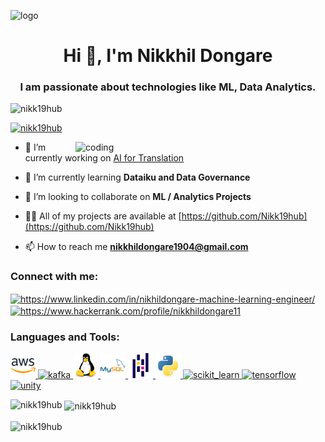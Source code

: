 ![logo]((https://github.com/Nikk19hub/Nikk19hub/blob/main/Github%20Banner%201.png))
<h1 align="center">Hi 👋, I'm Nikkhil Dongare</h1>
<h3 align="center">I am passionate about technologies like ML, Data Analytics.</h3>

<p align="left"> <img src="https://komarev.com/ghpvc/?username=nikk19hub&label=Profile%20views&color=0e75b6&style=flat" alt="nikk19hub" /> </p>

<p align="left"> <a href="https://github.com/ryo-ma/github-profile-trophy"><img src="https://github-profile-trophy.vercel.app/?username=nikk19hub" alt="nikk19hub" /></a> </p>

<img align="right" alt="coding" width="400" src="https://imarticus.org/blog/wp-content/uploads/2021/12/djbwgfw.gif" >

- 🔭 I’m currently working on [AI for Translation](https://github.com/Nikk19hub/AI-for-Translation.git)

- 🌱 I’m currently learning **Dataiku and Data Governance**

- 👯 I’m looking to collaborate on **ML / Analytics Projects**

- 👨‍💻 All of my projects are available at [https://github.com/Nikk19hub](https://github.com/Nikk19hub)

- 📫 How to reach me **nikkhildongare1904@gmail.com**

<h3 align="left">Connect with me:</h3>
<p align="left">
<a href="https://www.linkedin.com/in/nikkhil-dongare/" target="blank"><img align="center" src="https://raw.githubusercontent.com/rahuldkjain/github-profile-readme-generator/master/src/images/icons/Social/linked-in-alt.svg" alt="https://www.linkedin.com/in/nikhildongare-machine-learning-engineer/" height="30" width="40" /></a>
<a href="https://www.hackerrank.com/profile/nikkhildongare11" target="blank"><img align="center" src="https://raw.githubusercontent.com/rahuldkjain/github-profile-readme-generator/master/src/images/icons/Social/hackerrank.svg" alt="https://www.hackerrank.com/profile/nikkhildongare11" height="30" width="40" /></a>
</p>

<h3 align="left">Languages and Tools:</h3>
<p align="left"> <a href="https://aws.amazon.com" target="_blank" rel="noreferrer"> <img src="https://raw.githubusercontent.com/devicons/devicon/master/icons/amazonwebservices/amazonwebservices-original-wordmark.svg" alt="aws" width="40" height="40"/> </a> <a href="https://kafka.apache.org/" target="_blank" rel="noreferrer"> <img src="https://www.vectorlogo.zone/logos/apache_kafka/apache_kafka-icon.svg" alt="kafka" width="40" height="40"/> </a> <a href="https://www.linux.org/" target="_blank" rel="noreferrer"> <img src="https://raw.githubusercontent.com/devicons/devicon/master/icons/linux/linux-original.svg" alt="linux" width="40" height="40"/> </a> <a href="https://www.mysql.com/" target="_blank" rel="noreferrer"> <img src="https://raw.githubusercontent.com/devicons/devicon/master/icons/mysql/mysql-original-wordmark.svg" alt="mysql" width="40" height="40"/> </a> <a href="https://pandas.pydata.org/" target="_blank" rel="noreferrer"> <img src="https://raw.githubusercontent.com/devicons/devicon/2ae2a900d2f041da66e950e4d48052658d850630/icons/pandas/pandas-original.svg" alt="pandas" width="40" height="40"/> </a> <a href="https://www.python.org" target="_blank" rel="noreferrer"> <img src="https://raw.githubusercontent.com/devicons/devicon/master/icons/python/python-original.svg" alt="python" width="40" height="40"/> </a> <a href="https://scikit-learn.org/" target="_blank" rel="noreferrer"> <img src="https://upload.wikimedia.org/wikipedia/commons/0/05/Scikit_learn_logo_small.svg" alt="scikit_learn" width="40" height="40"/> </a> <a href="https://www.tensorflow.org" target="_blank" rel="noreferrer"> <img src="https://www.vectorlogo.zone/logos/tensorflow/tensorflow-icon.svg" alt="tensorflow" width="40" height="40"/> </a> <a href="https://unity.com/" target="_blank" rel="noreferrer"> <img src="https://www.vectorlogo.zone/logos/unity3d/unity3d-icon.svg" alt="unity" width="40" height="40"/> </a> </p>

<p><img align="left" src="https://github-readme-stats.vercel.app/api/top-langs?username=nikk19hub&show_icons=true&locale=en&layout=compact" alt="nikk19hub" /></p>

<p>&nbsp;<img align="center" src="https://github-readme-stats.vercel.app/api?username=nikk19hub&show_icons=true&locale=en" alt="nikk19hub" /></p>

<p><img align="center" src="https://github-readme-streak-stats.herokuapp.com/?user=nikk19hub&" alt="nikk19hub" /></p>
